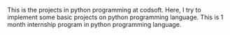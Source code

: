 This is the projects in python programming at codsoft.
Here, I try to implement some basic projects on python programming language.
This is 1 month internship program in python programming language.
